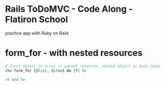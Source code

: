 # Rails ToDoMVC - Code Along - Flatiron School

practice app with Ruby on Rails

# form_for - with nested resources

```ruby
# first object in array is parent resource, second object is main resource
<%= form_for [@list, @item] do |f| %>

<% end %>
```
